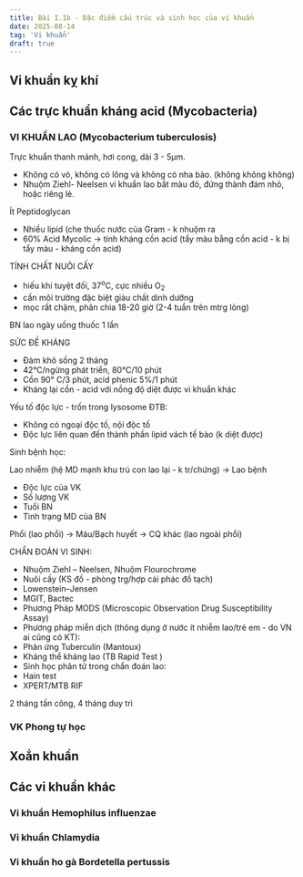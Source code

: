 ```yaml
---
title: Bài I.1b - Đặc điểm cấu trúc và sinh học của vi khuẩn
date: 2025-08-14
tag: 'Vi khuẩn'
draft: true
---
```


## Vi khuẩn kỵ khí

## Các trực khuẩn kháng acid (Mycobacteria)

### VI KHUẨN LAO (Mycobacterium tuberculosis)

 Trực khuẩn thanh mảnh, hơi cong, dài 3 - 5µm.
- Không có vỏ, không có lông và không có nha bào. (không không không)
- Nhuộm Ziehl- Neelsen vi khuẩn lao bắt màu đỏ, đứng
thành đám nhỏ, hoặc riêng lẻ.

Ít Peptidoglycan

- Nhiều lipid (che thuốc nước của Gram - k nhuộm ra
- 60% Acid Mycolic
-> tính kháng cồn acid (tẩy màu bằng cồn acid - k bị tẩy màu - kháng cồn acid)

TÍNH CHẤT NUÔI CẤY

- hiếu khí tuyệt đối, 37<sup>o</sup>C, cực nhiều O<sub>2</sub>
- cần môi trường đặc biệt giàu chất dinh dưỡng
- mọc rất chậm, phân chia 18-20 giờ (2-4 tuần trên mtrg lỏng)

BN lao ngày uống thuốc 1 lần

SỨC ĐỀ KHÁNG

- Đàm khô sống 2 tháng
- 42°C/ngừng phát triển, 80°C/10 phút
- Cồn 90° С/3 phút, acid phenic 5%/1 phút
- Kháng lại cồn - acid với nồng độ diệt được vi khuẩn khác

Yếu tố độc lực - trốn trong lysosome ĐTB: 

- Không có ngoại độc tố, nội độc tố
- Độc lực liên quan đến thành phần lipid vách tế bào (k diệt được)

Sinh bệnh học:

Lao nhiễm (hệ MD mạnh khu trú con lao lại - k tr/chứng) -> Lao bệnh

- Độc lực của VK
- Số lượng VK
- Tuổi BN
- Tình trạng MD của BN


 
Phổi (lao phổi) -> Máu/Bạch huyết -> CQ khác (lao ngoài phổi)

CHẨN ĐOÁN VI SINH:
- Nhuộm Ziehl – Neelsen, Nhuộm Flourochrome
- Nuôi cấy (KS đồ - phòng trg/hợp cái phác đồ tạch)
 - Lowenstein–Jensen
 - MGIT, Bactec
 - Phương Pháp MODS (Microscopic Observation Drug Susceptibility Assay)
- Phương pháp miễn dịch (thông dụng ở nước ít nhiễm lao/trẻ em - do VN ai cũng có KT):
 - Phản ứng Tuberculin (Mantoux)
 - Kháng thể kháng lao (TB Rapid Test )
- Sinh học phân tử trong chẩn đoán lao:
 - Hain test
 - XPERT/MTB RIF
 
2 tháng tấn công, 4 tháng duy trì  

### VK Phong tự học

## Xoắn khuẩn

## Các vi khuẩn khác

### Vi khuẩn Hemophilus influenzae

### Vi khuẩn Chlamydia

### Vi khuẩn ho gà Bordetella pertussis
